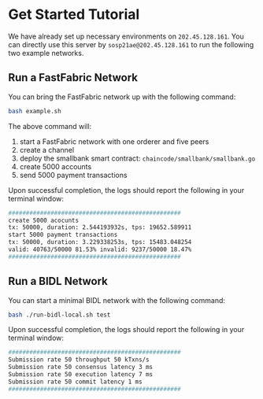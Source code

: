# Get Started Tutorial

We have already set up necessary environments on `202.45.128.161`. You can
directly use this server by `sosp21ae@202.45.128.161` to run the following two
example networks.

## Run a FastFabric Network  

You can bring the FastFabric network up with the following command:

```bash
bash example.sh 
```

The above command will:

1. start a FastFabric network with one orderer and five peers
2. create a channel
3. deploy the smallbank smart contract: `chaincode/smallbank/smallbank.go`
4. create 5000 accounts
5. send 5000 payment transactions

Upon successful completion, the logs should report the following in your terminal window:

```bash
#################################################
create 5000 acocunts
tx: 50000, duration: 2.544193932s, tps: 19652.589911
start 5000 payment transactions
tx: 50000, duration: 3.229338253s, tps: 15483.048254
valid: 40763/50000 81.53% invalid: 9237/50000 18.47%
#################################################
```

## Run a BIDL Network

You can start a minimal BIDL network with the following command:

```bash
bash ./run-bidl-local.sh test
```

Upon successful completion, the logs should report the following in your terminal window:

```bash
#################################################
Submission rate 50 throughput 50 kTxns/s
Submission rate 50 consensus latency 3 ms
Submission rate 50 execution latency 7 ms
Submission rate 50 commit latency 1 ms
#################################################
```
